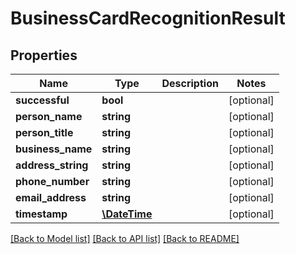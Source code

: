 # BusinessCardRecognitionResult

## Properties
Name | Type | Description | Notes
------------ | ------------- | ------------- | -------------
**successful** | **bool** |  | [optional] 
**person_name** | **string** |  | [optional] 
**person_title** | **string** |  | [optional] 
**business_name** | **string** |  | [optional] 
**address_string** | **string** |  | [optional] 
**phone_number** | **string** |  | [optional] 
**email_address** | **string** |  | [optional] 
**timestamp** | [**\DateTime**](\DateTime.md) |  | [optional] 

[[Back to Model list]](../README.md#documentation-for-models) [[Back to API list]](../README.md#documentation-for-api-endpoints) [[Back to README]](../README.md)


